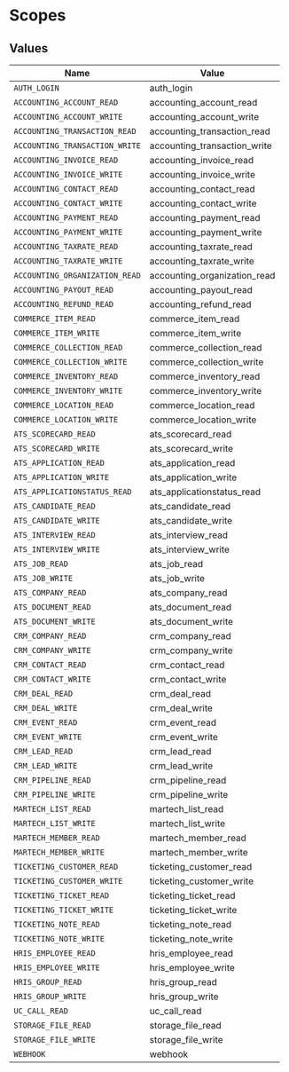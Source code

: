 # Scopes


## Values

| Name                           | Value                          |
| ------------------------------ | ------------------------------ |
| `AUTH_LOGIN`                   | auth_login                     |
| `ACCOUNTING_ACCOUNT_READ`      | accounting_account_read        |
| `ACCOUNTING_ACCOUNT_WRITE`     | accounting_account_write       |
| `ACCOUNTING_TRANSACTION_READ`  | accounting_transaction_read    |
| `ACCOUNTING_TRANSACTION_WRITE` | accounting_transaction_write   |
| `ACCOUNTING_INVOICE_READ`      | accounting_invoice_read        |
| `ACCOUNTING_INVOICE_WRITE`     | accounting_invoice_write       |
| `ACCOUNTING_CONTACT_READ`      | accounting_contact_read        |
| `ACCOUNTING_CONTACT_WRITE`     | accounting_contact_write       |
| `ACCOUNTING_PAYMENT_READ`      | accounting_payment_read        |
| `ACCOUNTING_PAYMENT_WRITE`     | accounting_payment_write       |
| `ACCOUNTING_TAXRATE_READ`      | accounting_taxrate_read        |
| `ACCOUNTING_TAXRATE_WRITE`     | accounting_taxrate_write       |
| `ACCOUNTING_ORGANIZATION_READ` | accounting_organization_read   |
| `ACCOUNTING_PAYOUT_READ`       | accounting_payout_read         |
| `ACCOUNTING_REFUND_READ`       | accounting_refund_read         |
| `COMMERCE_ITEM_READ`           | commerce_item_read             |
| `COMMERCE_ITEM_WRITE`          | commerce_item_write            |
| `COMMERCE_COLLECTION_READ`     | commerce_collection_read       |
| `COMMERCE_COLLECTION_WRITE`    | commerce_collection_write      |
| `COMMERCE_INVENTORY_READ`      | commerce_inventory_read        |
| `COMMERCE_INVENTORY_WRITE`     | commerce_inventory_write       |
| `COMMERCE_LOCATION_READ`       | commerce_location_read         |
| `COMMERCE_LOCATION_WRITE`      | commerce_location_write        |
| `ATS_SCORECARD_READ`           | ats_scorecard_read             |
| `ATS_SCORECARD_WRITE`          | ats_scorecard_write            |
| `ATS_APPLICATION_READ`         | ats_application_read           |
| `ATS_APPLICATION_WRITE`        | ats_application_write          |
| `ATS_APPLICATIONSTATUS_READ`   | ats_applicationstatus_read     |
| `ATS_CANDIDATE_READ`           | ats_candidate_read             |
| `ATS_CANDIDATE_WRITE`          | ats_candidate_write            |
| `ATS_INTERVIEW_READ`           | ats_interview_read             |
| `ATS_INTERVIEW_WRITE`          | ats_interview_write            |
| `ATS_JOB_READ`                 | ats_job_read                   |
| `ATS_JOB_WRITE`                | ats_job_write                  |
| `ATS_COMPANY_READ`             | ats_company_read               |
| `ATS_DOCUMENT_READ`            | ats_document_read              |
| `ATS_DOCUMENT_WRITE`           | ats_document_write             |
| `CRM_COMPANY_READ`             | crm_company_read               |
| `CRM_COMPANY_WRITE`            | crm_company_write              |
| `CRM_CONTACT_READ`             | crm_contact_read               |
| `CRM_CONTACT_WRITE`            | crm_contact_write              |
| `CRM_DEAL_READ`                | crm_deal_read                  |
| `CRM_DEAL_WRITE`               | crm_deal_write                 |
| `CRM_EVENT_READ`               | crm_event_read                 |
| `CRM_EVENT_WRITE`              | crm_event_write                |
| `CRM_LEAD_READ`                | crm_lead_read                  |
| `CRM_LEAD_WRITE`               | crm_lead_write                 |
| `CRM_PIPELINE_READ`            | crm_pipeline_read              |
| `CRM_PIPELINE_WRITE`           | crm_pipeline_write             |
| `MARTECH_LIST_READ`            | martech_list_read              |
| `MARTECH_LIST_WRITE`           | martech_list_write             |
| `MARTECH_MEMBER_READ`          | martech_member_read            |
| `MARTECH_MEMBER_WRITE`         | martech_member_write           |
| `TICKETING_CUSTOMER_READ`      | ticketing_customer_read        |
| `TICKETING_CUSTOMER_WRITE`     | ticketing_customer_write       |
| `TICKETING_TICKET_READ`        | ticketing_ticket_read          |
| `TICKETING_TICKET_WRITE`       | ticketing_ticket_write         |
| `TICKETING_NOTE_READ`          | ticketing_note_read            |
| `TICKETING_NOTE_WRITE`         | ticketing_note_write           |
| `HRIS_EMPLOYEE_READ`           | hris_employee_read             |
| `HRIS_EMPLOYEE_WRITE`          | hris_employee_write            |
| `HRIS_GROUP_READ`              | hris_group_read                |
| `HRIS_GROUP_WRITE`             | hris_group_write               |
| `UC_CALL_READ`                 | uc_call_read                   |
| `STORAGE_FILE_READ`            | storage_file_read              |
| `STORAGE_FILE_WRITE`           | storage_file_write             |
| `WEBHOOK`                      | webhook                        |